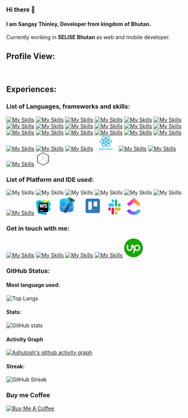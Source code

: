 ### Hi there 👋

#### I am Sangay Thinley, Developer from kingdom of Bhutan.

Currently working in <b>SELISE Bhutan </b> as web and mobile developer.

## Profile View:
<img src="https://komarev.com/ghpvc/?username=sangayt1997&style=flat-square&color=blue" alt=""/>


## Experiences:

### List of Languages, frameworks and skills:

[![My Skills](https://skillicons.dev/icons?i=html)](https://www.w3schools.com/html/)
[![My Skills](https://skillicons.dev/icons?i=css)](https://www.w3schools.com/css/)
[![My Skills](https://skillicons.dev/icons?i=sass)](https://skillicons.dev)
[![My Skills](https://skillicons.dev/icons?i=js)](https://www.w3schools.com/js/)
[![My Skills](https://skillicons.dev/icons?i=angular)](https://angular.io/)
[![My Skills](https://skillicons.dev/icons?i=react)](https://reactjs.org/)
[![My Skills](https://skillicons.dev/icons?i=flutter)](https://flutter.dev/)
[![My Skills](https://skillicons.dev/icons?i=dart)](https://dart.dev/)
[![My Skills](https://skillicons.dev/icons?i=bootstrap)](https://getbootstrap.com/)
[![My Skills](https://skillicons.dev/icons?i=svelte)](https://svelte.dev/)
[![My Skills](https://skillicons.dev/icons?i=java)](https://www.w3schools.com/java/)
[![My Skills](https://skillicons.dev/icons?i=c)](https://www.w3schools.com/c/)
[![My Skills](https://skillicons.dev/icons?i=firebase)](https://firebase.google.com/)
[![My Skills](https://skillicons.dev/icons?i=materialui)](https://mui.com/)
[![My Skills](https://skillicons.dev/icons?i=py)](https://www.python.org/)
[![My Skills](https://skillicons.dev/icons?i=wordpress)](https://wordpress.com/)
[![My Skills](https://skillicons.dev/icons?i=ts)](https://www.typescriptlang.org/)
[![My Skills](https://skillicons.dev/icons?i=mysql)](https://www.mysql.com/)
[![My Skills](https://skillicons.dev/icons?i=cpp)](https://www.w3schools.com/cpp/)
[![My Skills](https://skillicons.dev/icons?i=figma)](https://www.figma.com/)
[![My Skills](https://skillicons.dev/icons?i=nextjs)](https://nextjs.org/)
[<img src="./assets/logo_image/react-native.png" width="60" height="40"/>](https://reactnative.dev/)
[![My Skills](https://skillicons.dev/icons?i=git)](https://git-scm.com/docs)
[![My Skills](https://skillicons.dev/icons?i=styledcomponents)](https://styled-components.com/)
[![My Skills](https://skillicons.dev/icons?i=tailwind)](https://tailwindcss.com/)
[<img src="./assets/logo_image/styled-system.png" width="38"/>](https://styled-system.com/)

### List of Platform and IDE used:

![My Skills](https://skillicons.dev/icons?i=androidstudio)
![My Skills](https://skillicons.dev/icons?i=codepen)
![My Skills](https://skillicons.dev/icons?i=eclipse)
![My Skills](https://skillicons.dev/icons?i=github)
![My Skills](https://skillicons.dev/icons?i=vercel)
![My Skills](https://skillicons.dev/icons?i=vscode)
[![My Skills](https://skillicons.dev/icons?i=figma)](https://www.figma.com/)
<img src="./assets/logo_image/webstorm.png" width="40" height="40"/>
<img src="./assets/logo_image/xcode.png" width="80"/>
[<img src="./assets/logo_image/trello.png" width="48" height="48"/>](https://trello.com/)
[<img src="./assets/logo_image/slack.png" width="60" height="42"/>](https://slack.com/)
[<img src="./assets/logo_image/clickup.png" width="38"/>](https://clickup.com/)

### Get in touch with me:

[![My Skills](https://skillicons.dev/icons?i=github)](https://github.com/sangayt1997)
[![My Skills](https://skillicons.dev/icons?i=linkedin)](https://www.linkedin.com/in/sangay-thinley-47a92b23b)
[![My Skills](https://skillicons.dev/icons?i=stackoverflow)](https://stackoverflow.com/users/18950809/sangay-thinley)
[![My Skills](https://skillicons.dev/icons?i=twitter)](https://twitter.com/SangayT97/)
[<img src="./assets/logo_image/upwork.png" width="50"/>](https://www.upwork.com/freelancers/~01e9f87220fbc89318)

### GitHub Status:

#### Most language used:

![Top Langs](https://github-readme-stats.vercel.app/api/top-langs/?username=sangayt1997&langs_count=20&theme=dark&show_icons=true&layout=compact)

#### Stats:

![GitHub stats](https://github-readme-stats.vercel.app/api?username=sangayt1997&theme=dark&show_icons=true)

#### Activity Graph
[![Ashutosh's github activity graph](https://github-readme-activity-graph.cyclic.app/graph?username=sangayt1997&theme=github-compact&area=true&area_color=5CED73)](https://github.com/ashutosh00710/github-readme-activity-graph)

#### Streak:

![GitHub Streak](https://github-readme-streak-stats.herokuapp.com/?user=sangayt1997&theme=dark&show_icons=true)

### Buy me Coffee

<a href="https://www.buymeacoffee.com/sangaythin1" target="_blank"><img src="https://cdn.buymeacoffee.com/buttons/default-orange.png" alt="Buy Me A Coffee" height="41" width="174"></a>
